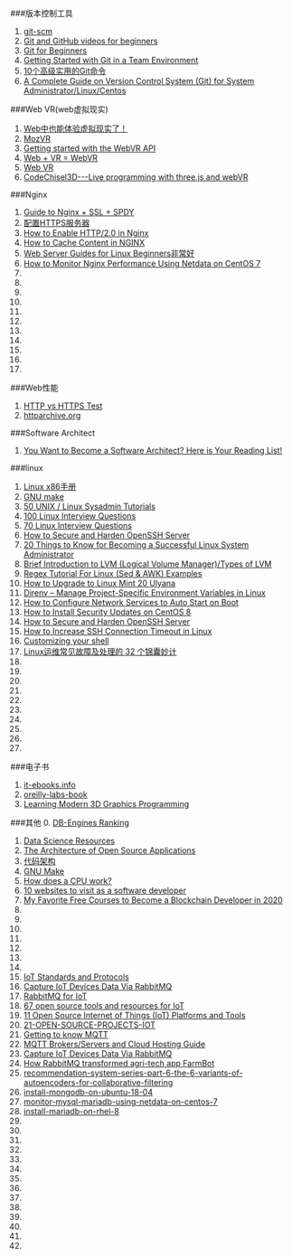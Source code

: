 ###版本控制工具
1. [git-scm](http://git-scm.com/ "")
1. [Git and GitHub videos for beginners](http://www.dataschool.io/git-and-github-videos-for-beginners/ "")
2. [Git for Beginners](http://www.sitepoint.com/git-for-beginners/ "")
3. [Getting Started with Git in a Team Environment](http://www.sitepoint.com/getting-started-git-team-environment/ "")
4. [10个高级实用的Git命令](http://www.open-open.com/news/view/1006096 "")
5. [A Complete Guide on Version Control System (Git) for System Administrator/Linux/Centos](https://www.technicalmint.com/devops/a-complete-guide-on-version-control-system-git-for-system-administrator-linux-centos/)

###Web VR(web虚拟现实)
1. [Web中也能体验虚拟现实了！](http://mozilla.com.cn/thread-320164-1-1.html "")
2. [MozVR](https://github.com/MozVR/ "")
1. [Getting started with the WebVR API](http://tyrovr.com/2014/06/29/three-vr-renderer-tutorial.html "")
1. [Web + VR = WebVR](http://webglvr.tumblr.com/ "")
2. [Web VR](http://www.meetup.com/Web-VR/ "")
3. [CodeChisel3D---Live programming with three.js and webVR](http://robert.kra.hn/projects/live-programming-with-three-and-webvr "")


###Nginx
1. [Guide to Nginx + SSL + SPDY](https://www.mare-system.de/guide-to-nginx-ssl-spdy-hsts/ "")
2. [配置HTTPS服务器](http://nginx.org/cn/docs/http/configuring_https_servers.html "")
3. [How to Enable HTTP/2.0 in Nginx](https://www.tecmint.com/enable-http-2-in-nginx/)
3. [How to Cache Content in NGINX](https://www.tecmint.com/cache-content-with-nginx/)
3. [Web Server Guides for Linux Beginners非常好](https://www.tecmint.com/linux-web-server-guides/)
3. [How to Monitor Nginx Performance Using Netdata on CentOS 7](https://www.tecmint.com/monitor-nginx-performance-using-netdata-on-centos-7/)
3. []()
3. []()
3. []()
3. []()
3. []()
3. []()
3. []()
3. []()
3. []()
3. []()
3. []()

###Web性能
1. [HTTP vs HTTPS Test](https://www.httpvshttps.com/"")
2. [httparchive.org](http://httparchive.org/index.php "")

###Software Architect
1. [You Want to Become a Software Architect? Here is Your Reading List!](http://java.dzone.com/articles/you-want-become-software "")

###linux
1. [Linux x86手册](https://www.gentoo.org/doc/zh_cn/handbook/handbook-x86.xml "")
1. [GNU make](https://www.gnu.org/software/make/manual/make.html "")
1. [50 UNIX / Linux Sysadmin Tutorials](http://www.thegeekstuff.com/2010/12/50-unix-linux-sysadmin-tutorials/ "")
3. [100 Linux Interview Questions](https://www.technicalmint.com/interview-questions/100-linux-interview-questions/)
3. [70 Linux Interview Questions](https://www.technicalmint.com/interview-questions/70-linux-interview-questions/)
3. [How to Secure and Harden OpenSSH Server](https://www.tecmint.com/secure-openssh-server/)
3. [20 Things to Know for Becoming a Successful Linux System Administrator](https://www.ubuntupit.com/things-to-know-for-becoming-a-successful-linux-system-administrator/)
3. [Brief Introduction to LVM (Logical Volume Manager)/Types of LVM](https://www.technicalmint.com/linux/lvm-logical-volume-manager/)
3. [Regex Tutorial For Linux (Sed & AWK) Examples](https://likegeeks.com/regex-tutorial-linux/)
3. [How to Upgrade to Linux Mint 20 Ulyana](https://www.tecmint.com/upgrade-to-linux-mint-20/)
3. [Direnv – Manage Project-Specific Environment Variables in Linux](https://www.tecmint.com/direnv-manage-environment-variables-in-linux/)
3. [How to Configure Network Services to Auto Start on Boot](https://www.tecmint.com/auto-start-services-on-linux-boot/)
3. [How to Install Security Updates on CentOS 8](https://www.tecmint.com/install-security-updates-on-centos-8/)
3. [How to Secure and Harden OpenSSH Server](https://www.tecmint.com/secure-openssh-server/)
3. [How to Increase SSH Connection Timeout in Linux](https://www.tecmint.com/increase-ssh-connection-timeout/)
3. [Customizing your shell](https://blog.balthazar-rouberol.com/customizing-your-shell.html)
3. [Linux运维常见故障及处理的 32 个锦囊妙计](https://mp.weixin.qq.com/s?__biz=MzA4Nzg5Nzc5OA==&mid=2651680660&idx=1&sn=4997892d3e9d5cd5a6b2df77bcba95d2)
3. []()
3. []()
3. []()
3. []()
3. []()
3. []()
3. []()
3. []()
3. []()
3. []()


###电子书
1. [it-ebooks.info](http://it-ebooks.info/ "")
2. [oreilly-labs-book](http://chimera.labs.oreilly.com/ "")
3. [Learning Modern 3D Graphics Programming](http://www.arcsynthesis.org/gltut/ "")

###其他
0. [DB-Engines Ranking](https://db-engines.com/en/ranking)
1. [Data Science Resources](http://www.datascienceweekly.org/data-science-resources "")
2. [The Architecture of Open Source Applications](http://www.aosabook.org/en/ "")
3. [代码架构](http://codingthearchitecture.com/ "")
4. [GNU Make](https://www.gnu.org/software/make/manual/make.html "")
3. [How does a CPU work?](https://milapneupane.com.np/2019/07/06/how-does-a-cpu-work/)
3. [10 websites to visit as a software developer](https://milapneupane.com.np/2019/11/04/10-websites-to-visit-as-a-software-developer/)
3. [My Favorite Free Courses to Become a Blockchain Developer in 2020](https://hackernoon.com/my-favorite-free-courses-to-become-a-blockchain-developer-in-2020-cvo3u0u)
3. []()
3. []()
3. []()
3. []()
3. []()
3. []()
3. []()
3. [IoT Standards and Protocols](https://www.postscapes.com/internet-of-things-protocols/)
3. [Capture IoT Devices Data Via RabbitMQ](https://dzone.com/articles/capture-iot-sensors-data-mqtt-protocol-rabbitmq-as)
3. [RabbitMQ for IoT](https://funprojects.blog/2018/12/07/rabbitmq-for-iot/)
3. [67 open source tools and resources for IoT](https://techbeacon.com/app-dev-testing/67-open-source-tools-resources-iot)
3. [11 Open Source Internet of Things (IoT) Platforms and Tools](https://geekflare.com/iot-platform-tools/)
3. [21-OPEN-SOURCE-PROJECTS-IOT](https://www.linux.com/NEWS/21-OPEN-SOURCE-PROJECTS-IOT)
3. [Getting to know MQTT](https://developer.ibm.com/articles/iot-mqtt-why-good-for-iot/)
3. [MQTT Brokers/Servers and Cloud Hosting Guide](http://www.steves-internet-guide.com/mqtt-hosting-brokers-and-servers/)
3. [Capture IoT Devices Data Via RabbitMQ](https://dzone.com/articles/capture-iot-sensors-data-mqtt-protocol-rabbitmq-as)
3. [How RabbitMQ transformed agri-tech app FarmBot](https://www.cloudamqp.com/blog/2020-02-29-user-story-how-rabbitmq-transformed-agri-tech-app-farmbot.html)
3. [recommendation-system-series-part-6-the-6-variants-of-autoencoders-for-collaborative-filtering](https://towardsdatascience.com/recommendation-system-series-part-6-the-6-variants-of-autoencoders-for-collaborative-filtering-bd7b9eae2ec7)
3. [install-mongodb-on-ubuntu-18-04](https://www.tecmint.com/install-mongodb-on-ubuntu-18-04/)
3. [monitor-mysql-mariadb-using-netdata-on-centos-7](https://www.tecmint.com/monitor-mysql-mariadb-using-netdata-on-centos-7/)
3. [install-mariadb-on-rhel-8](https://www.tecmint.com/install-mariadb-on-rhel-8/)
3. []()
3. []()
3. []()
3. []()
3. []()
3. []()
3. []()
3. []()
3. []()
3. []()
3. []()
3. []()
3. []()
3. []()
